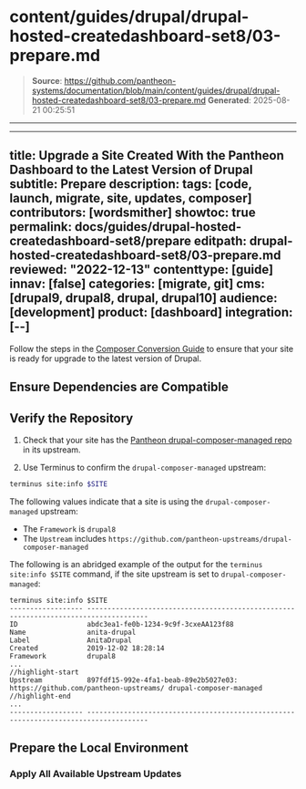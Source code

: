 # content/guides/drupal/drupal-hosted-createdashboard-set8/03-prepare.md

> **Source**: https://github.com/pantheon-systems/documentation/blob/main/content/guides/drupal/drupal-hosted-createdashboard-set8/03-prepare.md
> **Generated**: 2025-08-21 00:25:51

---

---
title: Upgrade a Site Created With the Pantheon Dashboard to the Latest Version of Drupal
subtitle: Prepare
description: 
tags: [code, launch, migrate, site, updates, composer]
contributors: [wordsmither]
showtoc: true
permalink: docs/guides/drupal-hosted-createdashboard-set8/prepare
editpath: drupal-hosted-createdashboard-set8/03-prepare.md
reviewed: "2022-12-13"
contenttype: [guide]
innav: [false]
categories: [migrate, git]
cms: [drupal9, drupal8, drupal, drupal10]
audience: [development]
product: [dashboard]
integration: [--]
---

<Alert title="Note"  type="info" >

Follow the steps in the [Composer Conversion Guide](/guides/composer-convert) to ensure that your site is ready for upgrade to the latest version of Drupal.

</Alert>

## Ensure Dependencies are Compatible

<Partial file="drupal/dependencies-compatible.md" />

## Verify the Repository

1. Check that your site has the [Pantheon drupal-composer-managed repo](https://github.com/pantheon-upstreams/drupal-composer-managed) in its upstream.

1. Use Terminus to confirm the `drupal-composer-managed` upstream:

  ```bash
  terminus site:info $SITE 
  ```

  The following values indicate that a site is using the `drupal-composer-managed` upstream:

   - The `Framework` is `drupal8`
   - The `Upstream` includes `https://github.com/pantheon-upstreams/drupal-composer-managed`

   The following is an abridged example of the output for the `terminus site:info $SITE` command, if the site upstream is set to `drupal-composer-managed`:

   ```bash{outputLines:2-13}
   terminus site:info $SITE
   ------------------ -------------------------------------------------------------------------------------
   ID                 abdc3ea1-fe0b-1234-9c9f-3cxeAA123f88
   Name               anita-drupal
   Label              AnitaDrupal
   Created            2019-12-02 18:28:14
   Framework          drupal8
   ...
   //highlight-start
   Upstream           897fdf15-992e-4fa1-beab-89e2b5027e03: https://github.com/pantheon-upstreams/ drupal-composer-managed
   //highlight-end
   ...
   ------------------ -------------------------------------------------------------------------------------
   ```

## Prepare the Local Environment

<Partial file="drupal/prepare-local-environment-no-clone.md" />

### Apply All Available Upstream Updates

<Partial file="drupal-apply-upstream-updates-drupal-recommended.md" />
